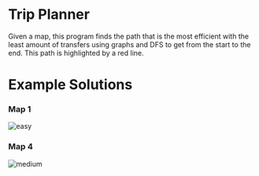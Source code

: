 # Trip Planner
Given a map, this program finds the path that is the most efficient with the least amount of transfers using graphs and DFS to get from the start to the end. This path is highlighted by a red line.

# Example Solutions

### Map 1

![easy](https://user-images.githubusercontent.com/17538945/49692387-f8b97480-fb27-11e8-9fac-a00f860c76ed.png)


### Map 4
![medium](https://user-images.githubusercontent.com/17538945/49692390-01aa4600-fb28-11e8-9048-790d743571e3.png)
